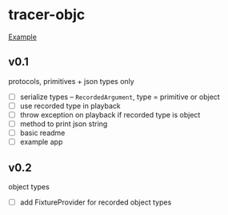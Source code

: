 # tracer-objc

[Example](https://github.com/bg-stripe/tracer-objc/blob/master/TracerTests/TracerTests.m)

## v0.1
protocols, primitives + json types only

- [ ] serialize types – `RecordedArgument`, type = primitive or object
- [ ] use recorded type in playback
- [ ] throw exception on playback if recorded type is object
- [ ] method to print json string
- [ ] basic readme
- [ ] example app

## v0.2
object types

- [ ] add FixtureProvider for recorded object types
